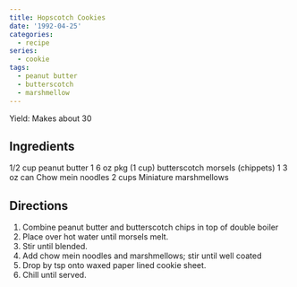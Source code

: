 ```yaml
---
title: Hopscotch Cookies
date: '1992-04-25'
categories:
  - recipe
series:
  - cookie
tags:
  - peanut butter
  - butterscotch
  - marshmellow
---
```


Yield: Makes about 30

## Ingredients

1/2    cup    peanut butter
1    6 oz pkg (1 cup)    butterscotch morsels (chippets)
1    3 oz can    Chow mein noodles
2    cups    Miniature marshmellows

## Directions

1. Combine peanut butter and butterscotch chips in top of double boiler
2. Place over hot water until morsels melt.
3. Stir until blended.
4. Add chow mein noodles and marshmellows; stir until well coated
5. Drop by tsp onto waxed paper lined cookie sheet.
6. Chill until served.
